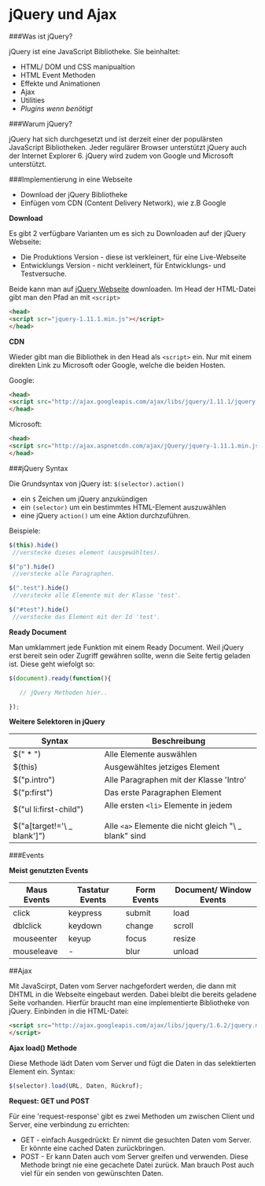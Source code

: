jQuery und Ajax
======

###Was ist jQuery?

jQuery ist eine JavaScript Bibliotheke. Sie beinhaltet:

* HTML/ DOM und CSS manipualtion
* HTML Event Methoden
* Effekte und Animationen
* Ajax
* Utilities
* *Plugins wenn benötigt*

###Warum jQuery?

jQuery hat sich durchgesetzt und ist derzeit einer der populärsten JavaScript Bibliotheken.
Jeder regulärer Browser unterstützt jQuery auch der Internet Explorer 6. jQuery wird zudem von Google und Microsoft unterstützt.

###Implementierung in eine Webseite

* Download der jQuery Bibliotheke
* Einfügen vom CDN (Content Delivery Network), wie z.B Google

**Download**

Es gibt 2 verfügbare Varianten um es sich zu Downloaden auf der jQuery Webseite:

* Die Produktions Version - diese ist verkleinert, für eine Live-Webseite
* Entwicklungs Version - nicht verkleinert, für Entwicklungs- und Testversuche.

Beide kann man auf [jQuery Webseite](http://jquery.com/download/) downloaden. Im Head der HTML-Datei gibt man den Pfad an mit `<script>`
```html
<head>
<script scr="jquery-1.11.1.min.js"></script>
</head>
```
**CDN**

Wieder gibt man die Bibliothek in den Head als `<script>` ein. Nur mit einem direkten Link zu Microsoft oder Google, welche die beiden Hosten.

Google:
```html
<head>
<script src="http://ajax.googleapis.com/ajax/libs/jquery/1.11.1/jquery.min.js"></script>
</head>
```

Microsoft:

```html
<head>
<script src="http://ajax.aspnetcdn.com/ajax/jQuery/jquery-1.11.1.min.js"></script>
</head>
```

###jQuery Syntax

Die Grundsyntax von jQuery ist: `$(selector).action()`

* ein `$` Zeichen um jQuery anzukündigen
* ein `(selector)` um ein bestimmtes HTML-Element auszuwählen
* eine jQuery `action()` um eine Aktion durchzuführen.

Beispiele:

```js
$(this).hide()
 //verstecke dieses element (ausgewähltes).

$("p").hide()
 //verstecke alle Paragraphen.

$(".test").hide()
 //verstecke alle Elemente mit der Klasse 'test'.

$("#test").hide()
 //verstecke das Element mit der Id 'test'.
```

**Ready Document**

Man umklammert jede Funktion mit einem Ready Document. Weil jQuery erst bereit sein oder Zugriff gewähren sollte, wenn die Seite fertig geladen ist.
Diese geht wiefolgt so:

```js
$(document).ready(function(){

   // jQuery Methoden hier..

});
```

**Weitere Selektoren in jQuery**

| Syntax | Beschreibung |
| ------ | ------------ |
| $(" \* ") | Alle Elemente auswählen |
| $(this) | Ausgewähltes jetziges Element |
| $("p.intro") | Alle Paragraphen mit der Klasse 'Intro' |
| $("p:first") | Das erste Paragraphen Element |
| $("ul li:first-child") | Alle ersten `<li>` Elemente in jedem <ul> |
| $("a[target!='\ _ blank']") | Alle `<a>` Elemente die nicht gleich "\ _ blank" sind |

###Events

**Meist genutzten Events**

|Maus Events|Tastatur Events|Form Events|Document/ Window Events|
|---------|----------|----------|----------------|
|click|keypress|submit|load|
|dblclick|keydown|change|scroll|
|mouseenter|keyup|focus|resize|
|mouseleave|-|blur|unload|


##Ajax

Mit JavaScirpt, Daten vom Server nachgefordert werden, die dann mit DHTML in die Webseite eingebaut werden.
Dabei bleibt die bereits geladene Seite vorhanden. Hierfür braucht man eine implementierte Bibliotheke von jQuery.
Einbinden in die HTML-Datei:
```html
<script src="http://ajax.googleapis.com/ajax/libs/jquery/1.6.2/jquery.min.js" type="text/javascript">
</script>
```

**Ajax load() Methode**

Diese Methode lädt Daten vom Server und fügt die Daten in das selektierten Element ein. Syntax:
```js
$(selector).load(URL, Daten, Rückruf);
```

**Request: GET und POST**

Für eine 'request-response' gibt es zwei Methoden um zwischen Client und Server, eine verbindung zu errichten:

* GET - einfach Ausgedrückt: Er nimmt die gesuchten Daten vom Server. Er könnte eine cached Daten zurückbringen.
* POST - Er kann Daten auch vom Server greifen und verwenden. Diese Methode bringt nie eine gecachete Datei zurück. Man brauch Post auch viel für ein senden von gewünschten Daten.
